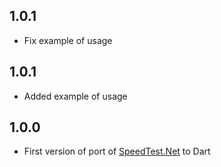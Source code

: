 ## 1.0.1

* Fix example of usage

## 1.0.1

* Added example of usage

## 1.0.0

* First version of port of [SpeedTest.Net](https://github.com/hasali19/SpeedTest.Net) to Dart
